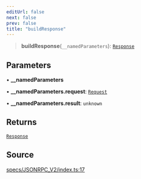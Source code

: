 ```yaml
---
editUrl: false
next: false
prev: false
title: "buildResponse"
---
```


> **buildResponse**(`__namedParameters`): [`Response`](../interfaces/Response.md)

## Parameters

• **\_\_namedParameters**

• **\_\_namedParameters\.request**: [`Request`](../interfaces/Request.md)

• **\_\_namedParameters\.result**: `unknown`

## Returns

[`Response`](../interfaces/Response.md)

## Source

[specs/JSONRPC\_V2/index.ts:17](https://github.com/chord-ts/rpc/blob/d3d88c3/src/specs/JSONRPC_V2/index.ts#L17)
